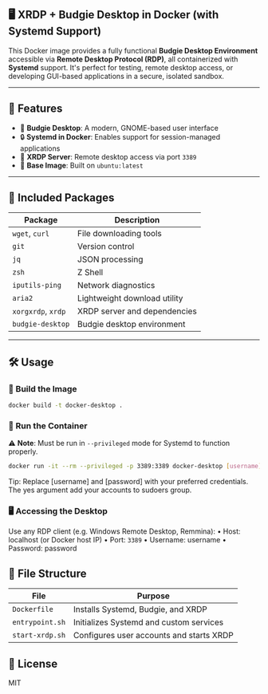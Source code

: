 ## 🖥️ XRDP + Budgie Desktop in Docker (with Systemd Support)

This Docker image provides a fully functional **Budgie Desktop Environment** accessible via **Remote Desktop Protocol (RDP)**, all containerized with **Systemd** support. It's perfect for testing, remote desktop access, or developing GUI-based applications in a secure, isolated sandbox.

---

## 🚀 Features

- 🧠 **Budgie Desktop**: A modern, GNOME-based user interface
- 🔒 **Systemd in Docker**: Enables support for session-managed applications
- 📡 **XRDP Server**: Remote desktop access via port `3389`
- 🐧 **Base Image**: Built on `ubuntu:latest`

---

## 🧰 Included Packages

| Package            | Description                  |
| ------------------ | ---------------------------- |
| `wget`, `curl`     | File downloading tools       |
| `git`              | Version control              |
| `jq`               | JSON processing              |
| `zsh`              | Z Shell                      |
| `iputils-ping`     | Network diagnostics          |
| `aria2`            | Lightweight download utility |
| `xorgxrdp`, `xrdp` | XRDP server and dependencies |
| `budgie-desktop`   | Budgie desktop environment   |

---

## 🛠️ Usage

### 🔧 Build the Image

```sh
docker build -t docker-desktop .
```

### 🧪 Run the Container

⚠️ **Note**: Must be run in `--privileged` mode for Systemd to function properly.

```sh
docker run -it --rm --privileged -p 3389:3389 docker-desktop [username] [password] [yes]
```

Tip: Replace [username] and [password] with your preferred credentials. The yes argument add your accounts to sudoers group.

### 🖥️ Accessing the Desktop

Use any RDP client (e.g. Windows Remote Desktop, Remmina):
• Host: localhost (or Docker host IP)
• Port: `3389`
• Username: username
• Password: password

## 📂 File Structure

| File            | Purpose                                  |
| --------------- | ---------------------------------------- |
| `Dockerfile`    | Installs Systemd, Budgie, and XRDP       |
| `entrypoint.sh` | Initializes Systemd and custom services  |
| `start-xrdp.sh` | Configures user accounts and starts XRDP |

## 📖 License

MIT
